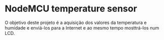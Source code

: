 # NodeMCU temperature sensor

O objetivo deste projeto é a aquisição dos valores da temperatura e humidade
e enviá-los para a Internet e ao mesmo tempo mosttrá-los num LCD. 
